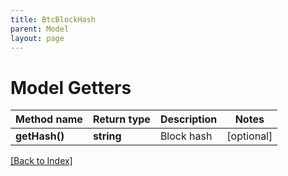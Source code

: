 ```yaml
---
title: BtcBlockHash
parent: Model
layout: page
---
```


# Model Getters

Method name | Return type | Description | Notes
------------ | ------------- | ------------- | -------------
**getHash()** | **string** | Block hash | [optional]

[[Back to Index]](../index.md)
